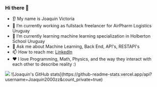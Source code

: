 
### Hi there 👋
* 👂 My name is Joaquin Victoria
* 🔭 I’m currently working as fullstack freelancer for AirPharm Logistics Uruguay
* 🌱 I’m currently learning machine learning specialization in Holberton School Uruguay
* 💬 Ask me about Machine Learning, Back End, API's, RESTAPI's
* 📫 How to reach me: <a href="https://www.linkedin.com/in/joaquin-victoria-delgado-31a53a222/">LinkedIn</a>
* ❤️ I love Programming, Math, Physics, and the way they interact with each other to describe reality :)
<img src="https://github-readme-stats.vercel.app/api/top-langs?username=Joaquin2000zz"/>
![Joaquin's GitHub stats](https://github-readme-stats.vercel.app/api?username=Joaquin2000zz&count_private=true)
